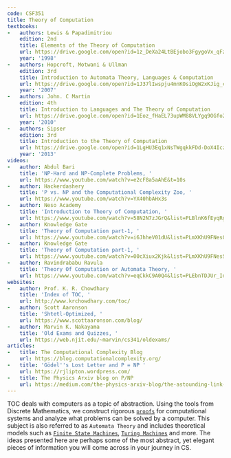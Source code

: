 ```yaml
---
code: CSF351
title: Theory of Computation
textbooks:
-   authors: Lewis & Papadimitriou
    edition: 2nd
    title: Elements of the Theory of Computation
    url: https://drive.google.com/open?id=1z_DeXa24LtBEjobo3FgygoVx_qFzIyd1
    year: '1998'
-   authors: Hopcroft, Motwani & Ullman
    edition: 3rd
    title: Introduction to Automata Theory, Languages & Computation
    url: https://drive.google.com/open?id=1J37lIwspju4mnKOsiOgW2xKJig_ckknx
    year: '2007'
-   authors: John. C Martin
    edition: 4th
    title: Introduction to Languages and The Theory of Computation
    url: https://drive.google.com/open?id=1Eoz_fHaEL73upWM88VLYgq9OGfo2yY1U
    year: '2010'
-   authors: Sipser
    edition: 3rd
    title: Introduction to the Theory of Computation
    url: https://drive.google.com/open?id=1LgHU3Eq1xNsTWgqkkFDd-DoX4Iczlbrt
    year: '2013'
videos:
-   author: Abdul Bari
    title: 'NP-Hard and NP-Complete Problems, '
    url: https://www.youtube.com/watch?v=e2cF8a5aAhE&t=10s
-   author: Hackerdashery
    title: 'P vs. NP and the Computational Complexity Zoo, '
    url: https://www.youtube.com/watch?v=YX40hbAHx3s
-   author: Neso Academy
    title: 'Introduction to Theory of Computation, '
    url: https://www.youtube.com/watch?v=58N2N7zJGrQ&list=PLBlnK6fEyqRgp46KUv4ZY69yXmpwKOIev
-   author: Knowledge Gate
    title: 'Theory of Computation part-1, '
    url: https://www.youtube.com/watch?v=i6JhheV01dU&list=PLmXKhU9FNesQe1bKW0w7APAGiJVlQP8Zx
-   author: Knowledge Gate
    title: 'Theory of Computation part-1, '
    url: https://www.youtube.com/watch?v=00cXiux2Kjk&list=PLmXKhU9FNesSdCsn6YQqu9DmXRMsYdZ2T
-   author: Ravindrababu Ravula
    title: 'Theory Of Computation or Automata Theory, '
    url: https://www.youtube.com/watch?v=eqCkkC9A0Q4&list=PLEbnTDJUr_IdM___FmDFBJBz0zCsOFxfK
websites:
-   author: Prof. K. R. Chowdhary
    title: 'Index of TOC, '
    url: http://www.krchowdhary.com/toc/
-   author: Scott Aaronson
    title: 'Shtetl-Optimized, '
    url: https://www.scottaaronson.com/blog/
-   author: Marvin K. Nakayama
    title: 'Old Exams and Quizzes, '
    url: https://web.njit.edu/~marvin/cs341/oldexams/
articles:
-   title: The Computational Complexity Blog
    url: https://blog.computationalcomplexity.org/
-   title: 'Gödel''s Lost Letter and P = NP '
    url: https://rjlipton.wordpress.com/
-   title: The Physics Arxiv blog on P/NP
    url: https://medium.com/the-physics-arxiv-blog/the-astounding-link-between-the-p-np-problem-and-the-quantum-nature-of-universe-7ef5eea6fd7a
---
```


TOC deals with computers as a topic of abstraction. Using the tools from Discrete Mathematics, we construct rigorous [`proofs`](https://en.wikipedia.org/wiki/Mathematical_proof) for computational systems and analyze what problems can be solved by a computer. This subject is also referred to as `Automata Theory` and includes theoretical models such as [`Finite State Machines`](https://brilliant.org/wiki/finite-state-machines/), [`Turing Machines`](https://brilliant.org/wiki/turing-machines/) and more. The ideas presented here are perhaps some of the most abstract, yet elegant pieces of information you will come across in your journey in CS. 

